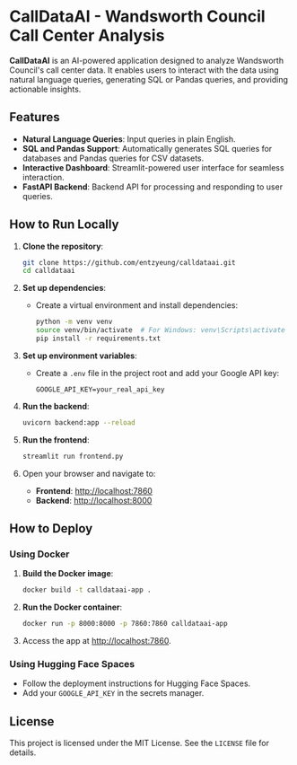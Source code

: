# CallDataAI - Wandsworth Council Call Center Analysis

**CallDataAI** is an AI-powered application designed to analyze Wandsworth Council's call center data. It enables users to interact with the data using natural language queries, generating SQL or Pandas queries, and providing actionable insights.

## Features
- **Natural Language Queries**: Input queries in plain English.
- **SQL and Pandas Support**: Automatically generates SQL queries for databases and Pandas queries for CSV datasets.
- **Interactive Dashboard**: Streamlit-powered user interface for seamless interaction.
- **FastAPI Backend**: Backend API for processing and responding to user queries.

## How to Run Locally
1. **Clone the repository**:
   ```bash
   git clone https://github.com/entzyeung/calldataai.git
   cd calldataai
   ```

2. **Set up dependencies**:
   - Create a virtual environment and install dependencies:
     ```bash
     python -m venv venv
     source venv/bin/activate  # For Windows: venv\Scripts\activate
     pip install -r requirements.txt
     ```

3. **Set up environment variables**:
   - Create a `.env` file in the project root and add your Google API key:
     ```plaintext
     GOOGLE_API_KEY=your_real_api_key
     ```

4. **Run the backend**:
   ```bash
   uvicorn backend:app --reload
   ```

5. **Run the frontend**:
   ```bash
   streamlit run frontend.py
   ```

6. Open your browser and navigate to:
   - **Frontend**: [http://localhost:7860](http://localhost:7860)
   - **Backend**: [http://localhost:8000](http://localhost:8000)

## How to Deploy
### Using Docker
1. **Build the Docker image**:
   ```bash
   docker build -t calldataai-app .
   ```

2. **Run the Docker container**:
   ```bash
   docker run -p 8000:8000 -p 7860:7860 calldataai-app
   ```

3. Access the app at [http://localhost:7860](http://localhost:7860).

### Using Hugging Face Spaces
- Follow the deployment instructions for Hugging Face Spaces.
- Add your `GOOGLE_API_KEY` in the secrets manager.

## License
This project is licensed under the MIT License. See the `LICENSE` file for details.
